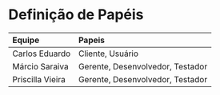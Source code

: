 # Definição de Papéis #

| **Equipe**| **Papeis**|
|:----------|:----------|
|Carlos Eduardo|Cliente, Usuário|
|Márcio Saraiva|Gerente, Desenvolvedor, Testador|
|Priscilla Vieira|Gerente, Desenvolvedor, Testador| |